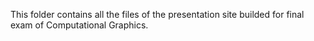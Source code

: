 This folder contains all the files of the presentation site builded for final exam of Computational Graphics.

